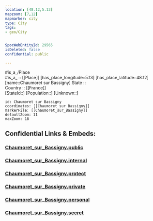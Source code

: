 ```yaml
---
location: [48.12,5.13] 
mapzoom: [7,12] 
mapmarker: city 
type: City
tags:
- geo/City


SpocWebEntityId: 29565
isDeleted: false
confidential: public

---
```

#is_a_/Place  
#is_a_ :: [[Place]] 
[has_place_longitude::5.13] 
[has_place_latitude::48.12] 
[name::Chaumoret sur Bassigny] 
State ::  
Country :: [[France]]  
[StateId::] 
[Population::] 
[Unknown::] 


```leaflet
id: Chaumoret sur Bassigny
coordinates: [[Chaumoret_sur_Bassigny]] 
markerFile: [[Chaumoret_sur_Bassigny]] 
defaultZoom: 11 
maxZoom: 18
```


## Confidential Links & Embeds: 

### [Chaumoret_sur_Bassigny.public](/_public/\Earth\Continent\Europe\Europe~West\France\regions~France\Grand_Est\departments~Grand_Est\Haute-Marne\communes~Haute-Marne\Chaumont\cities~ChaumontChaumoret_sur_Bassigny.public.md) 

### [Chaumoret_sur_Bassigny.internal](/_internal/\Earth\Continent\Europe\Europe~West\France\regions~France\Grand_Est\departments~Grand_Est\Haute-Marne\communes~Haute-Marne\Chaumont\cities~ChaumontChaumoret_sur_Bassigny.internal.md) 

### [Chaumoret_sur_Bassigny.protect](/_protect/\Earth\Continent\Europe\Europe~West\France\regions~France\Grand_Est\departments~Grand_Est\Haute-Marne\communes~Haute-Marne\Chaumont\cities~ChaumontChaumoret_sur_Bassigny.protect.md) 

### [Chaumoret_sur_Bassigny.private](/_private/\Earth\Continent\Europe\Europe~West\France\regions~France\Grand_Est\departments~Grand_Est\Haute-Marne\communes~Haute-Marne\Chaumont\cities~ChaumontChaumoret_sur_Bassigny.private.md) 

### [Chaumoret_sur_Bassigny.personal](/_personal/\Earth\Continent\Europe\Europe~West\France\regions~France\Grand_Est\departments~Grand_Est\Haute-Marne\communes~Haute-Marne\Chaumont\cities~ChaumontChaumoret_sur_Bassigny.personal.md) 

### [Chaumoret_sur_Bassigny.secret](/_secret/\Earth\Continent\Europe\Europe~West\France\regions~France\Grand_Est\departments~Grand_Est\Haute-Marne\communes~Haute-Marne\Chaumont\cities~ChaumontChaumoret_sur_Bassigny.secret.md)

